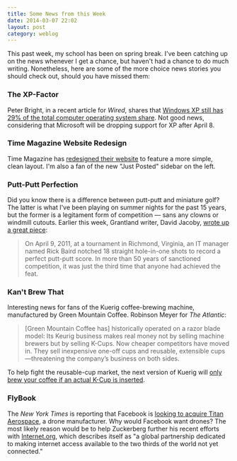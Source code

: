 ```yaml
---
title: Some News from this Week
date: 2014-03-07 22:02
layout: post
category: weblog
---
```

This past week, my school has been on spring break. I've been catching up on the news whenever I get a chance, but haven't had a chance to do much writing. Nonetheless, here are some of the more choice news stories you should check out, should you have missed them:

### The XP-Factor
Peter Bright, in a recent article for _Wired_, shares that [Windows XP still has 29% of the total computer operating system share](http://arstechnica.com/information-technology/2014/03/weeks-before-expiration-date-windows-xp-still-has-29-os-market-share/). Not good news, considering that Microsoft will be dropping support for XP after April 8.

### Time Magazine Website Redesign
Time Magazine has [redesigned their website](http://time.com) to feature a more simple, clean layout. I'm also a fan of the new "Just Posted" sidebar on the left.

### Putt-Putt Perfection
Did you know there is a difference between putt-putt and miniature golf? The latter is what I've been playing on summer nights for the past 15 years, but the former is a legitament form of competition &mdash; sans any clowns or windmill cutouts. Earlier this week, Grantland writer, David Jacoby, [wrote up a great piece](http://grantland.com/the-triangle/putt-putt-perfection/):

> On April 9, 2011, at a tournament in Richmond, Virginia, an IT manager named Rick Baird notched 18 straight hole-in-one shots to record a perfect putt-putt score. In more than 50 years of sanctioned competition, it was just the third time that anyone had achieved the feat.

### Kan't Brew That
Interesting news for fans of the Kuerig coffee-brewing machine, manufactured by Green Mountain Coffee. Robinson Meyer for _The Atlantic_:

> [Green Mountain Coffee has] historically operated on a razor blade model: Its Keurig business makes real money not by selling machine brewers but by selling K-Cups. Now cheaper competitors have moved in. They sell inexpensive one-off cups and reusable, extensible cups—threatening the company’s business on both sides.

To help fight the reusable-cup market, the next version of Kuerig will [only brew your coffee if an actual K-Cup is inserted](http://www.theatlantic.com/technology/archive/2014/03/soon-our-robot-coffee-baristas-will-only-brew-certain-brands/284193/).

### FlyBook
The _New York Times_ is reporting that Facebook is [looking to acquire Titan Aerospace](http://bits.blogs.nytimes.com/2014/03/04/now-facebook-has-a-drone-plan/), a drone manufacturer. Why would Facebook want drones? The most likely reason would be to help Zuckerberg further his recent efforts with [Internet.org](http://internet.org), which describes itself as "a global partnership dedicated to making internet access available to the two thirds of the world not yet connected."

